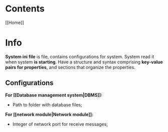 # Contents

[[Home]]

# Info
**System ini file** is file, contains configurations for system.
System read it when system **is starting**.
Have a structure and syntax comprising **key-value pairs for properties**, and sections that organize the properties.

## Configurations
**For [[Database management system|DBMS]]:**
- Path to folder with database files;

**For [[network module|Network module]]:**
- Integer of network port for receive messages;
